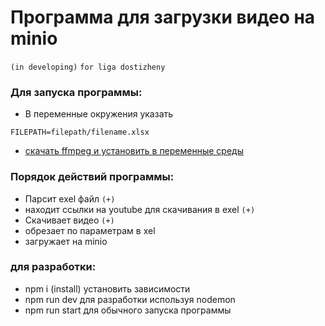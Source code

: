 # Программа для загрузки видео на minio 
`(in developing)`
`for liga dostizheny`
### Для запуска программы:
 - В переменные окружения указать
```
FILEPATH=filepath/filename.xlsx
```
 - [скачать ffmpeg и установить в переменные среды](http://blog.gregzaal.com/how-to-install-ffmpeg-on-windows/)
    
    
### Порядок действий программы:
- Парсит exel файл `(+)`
- находит ссылки на youtube для скачивания в exel `(+)`
- Скачивает видео `(+)`
- обрезает по параметрам в xel
- загружает на minio
### для разработки:
- npm i (install) установить зависимости
- npm run dev для разработки используя nodemon
- npm run start для обычного запуска программы
